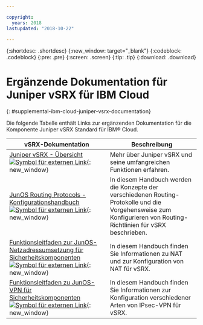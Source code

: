 ```yaml
---

copyright:
  years: 2018
lastupdated: "2018-10-22"

---
```


{:shortdesc: .shortdesc}
{:new_window: target="_blank"}
{:codeblock: .codeblock}
{:pre: .pre}
{:screen: .screen}
{:tip: .tip}
{:download: .download}

# Ergänzende Dokumentation für Juniper vSRX für IBM Cloud
{: #supplemental-ibm-cloud-juniper-vsrx-documentation}

Die folgende Tabelle enthält Links zur ergänzenden Dokumentation für die Komponente Juniper vSRX Standard für IBM® Cloud.

vSRX-Dokumentation  | Beschreibung
------------- | -------------  
[Juniper vSRX - Übersicht ![Symbol für externen Link](../../icons/launch-glyph.svg "Symbol für externen Link")](https://www.juniper.net/us/en/products-services/security/srx-series/vsrx/){: new_window}  | Mehr über Juniper vSRX und seine umfangreichen Funktionen erfahren.
[JunOS Routing Protocols - Konfigurationshandbuch ![Symbol für externen Link](../../icons/launch-glyph.svg "Symbol für externen Link")](https://www.juniper.net/documentation/en_US/junos11.4/information-products/topic-collections/config-guide-routing/config-guide-routing.pdf){: new_window}  | In diesem Handbuch werden die Konzepte der verschiedenen Routing-Protokolle und die Vorgehensweise zum Konfigurieren von Routing-Richtlinien für vSRX beschrieben.
[Funktionsleitfaden zur JunOS-Netzadressumsetzung für Sicherheitskomponenten ![Symbol für externen Link](../../icons/launch-glyph.svg "Symbol für externen Link")](https://www.juniper.net/documentation/en_US/junos/information-products/pathway-pages/security/security-nat.pdf){: new_window} | In diesem Handbuch finden Sie Informationen zu NAT und zur Konfiguration von NAT für vSRX.
[Funktionsleitfaden zu JunOS-VPN für Sicherheitskomponenten ![Symbol für externen Link](../../icons/launch-glyph.svg "Symbol für externen Link")](https://www.juniper.net/documentation/en_US/junos/information-products/pathway-pages/security/security-vpn-ipsec.pdf){: new_window} | In diesem Handbuch finden Sie Informationen zur Konfiguration verschiedener Arten von IPsec-VPN für vSRX.
